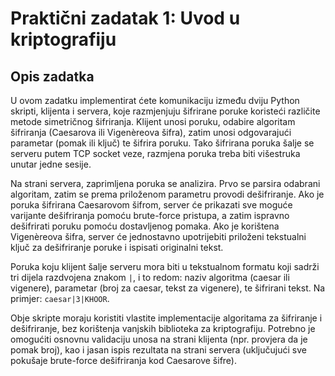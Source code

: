 # Praktični zadatak 1: Uvod u kriptografiju

## Opis zadatka

U ovom zadatku implementirat ćete komunikaciju između dviju Python skripti, klijenta i servera, koje razmjenjuju šifrirane poruke koristeći različite metode simetričnog šifriranja. Klijent unosi poruku, odabire algoritam šifriranja (Caesarova ili Vigenèreova šifra), zatim unosi odgovarajući parametar (pomak ili ključ) te šifrira poruku. Tako šifrirana poruka šalje se serveru putem TCP socket veze, razmjena poruka treba biti višestruka unutar jedne sesije.

Na strani servera, zaprimljena poruka se analizira. Prvo se parsira odabrani algoritam, zatim se prema priloženom parametru provodi dešifriranje. Ako je poruka šifrirana Caesarovom šifrom, server će prikazati sve moguće varijante dešifriranja pomoću brute-force pristupa, a zatim ispravno dešifrirati poruku pomoću dostavljenog pomaka. Ako je korištena Vigenèreova šifra, server će jednostavno upotrijebiti priloženi tekstualni ključ za dešifriranje poruke i ispisati originalni tekst.

Poruka koju klijent šalje serveru mora biti u tekstualnom formatu koji sadrži tri dijela razdvojena znakom `|`, i to redom: naziv algoritma (caesar ili vigenere), parametar (broj za caesar, tekst za vigenere), te šifrirani tekst. Na primjer: `caesar|3|KHOOR`.

Obje skripte moraju koristiti vlastite implementacije algoritama za šifriranje i dešifriranje, bez korištenja vanjskih biblioteka za kriptografiju. Potrebno je omogućiti osnovnu validaciju unosa na strani klijenta (npr. provjera da je pomak broj), kao i jasan ispis rezultata na strani servera (uključujući sve pokušaje brute-force dešifriranja kod Caesarove šifre).
